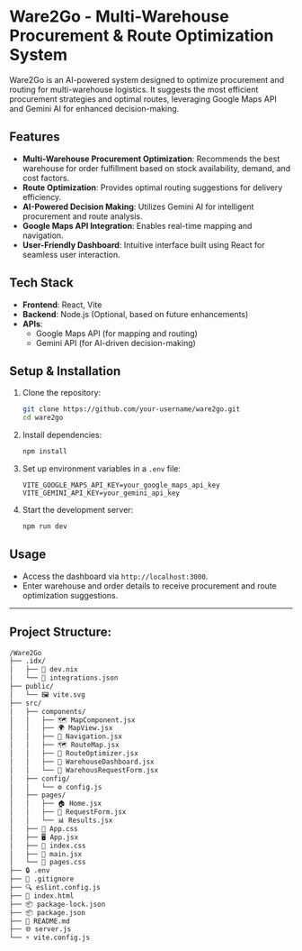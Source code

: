 # Ware2Go - Multi-Warehouse Procurement & Route Optimization System

Ware2Go is an AI-powered system designed to optimize procurement and routing for multi-warehouse logistics. It suggests the most efficient procurement strategies and optimal routes, leveraging Google Maps API and Gemini AI for enhanced decision-making.

## Features

- **Multi-Warehouse Procurement Optimization**: Recommends the best warehouse for order fulfillment based on stock availability, demand, and cost factors.
- **Route Optimization**: Provides optimal routing suggestions for delivery efficiency.
- **AI-Powered Decision Making**: Utilizes Gemini AI for intelligent procurement and route analysis.
- **Google Maps API Integration**: Enables real-time mapping and navigation.
- **User-Friendly Dashboard**: Intuitive interface built using React for seamless user interaction.

## Tech Stack

- **Frontend**: React, Vite
- **Backend**: Node.js (Optional, based on future enhancements)
- **APIs**:
  - Google Maps API (for mapping and routing)
  - Gemini API (for AI-driven decision-making)

## Setup & Installation

1. Clone the repository:
   ```bash
   git clone https://github.com/your-username/ware2go.git
   cd ware2go
   ```
2. Install dependencies:
   ```bash
   npm install
   ```
3. Set up environment variables in a `.env` file:
   ```env
   VITE_GOOGLE_MAPS_API_KEY=your_google_maps_api_key
   VITE_GEMINI_API_KEY=your_gemini_api_key
   ```
4. Start the development server:
   ```bash
   npm run dev
   ```

## Usage

- Access the dashboard via `http://localhost:3000`.
- Enter warehouse and order details to receive procurement and route optimization suggestions.
-----------------------------------------------------------------------------------------------
## Project Structure:
```bash
/Ware2Go
├── .idx/
│   ├── 📜 dev.nix
│   └── 📜 integrations.json
├── public/
│   └── 🖼️ vite.svg
├── src/
│   ├── components/
│   │   ├── 🗺️ MapComponent.jsx
│   │   ├── 🌍 MapView.jsx
│   │   ├── 🧭 Navigation.jsx
│   │   ├── 🗺️ RouteMap.jsx
│   │   ├── 🔄 RouteOptimizer.jsx
│   │   ├── 🏢 WarehouseDashboard.jsx
│   │   └── 📝 WarehousRequestForm.jsx
│   ├── config/
│   │   └── ⚙️ config.js
│   ├── pages/
│   │   ├── 🏠 Home.jsx
│   │   ├── 📝 RequestForm.jsx
│   │   └── 📊 Results.jsx
│   ├── 🎨 App.css
│   ├── 🖥️ App.jsx
│   ├── 🎨 index.css
│   ├── 🚀 main.jsx
│   └── 🎨 pages.css
├── 🔒 .env
├── 📜 .gitignore
├── 🔍 eslint.config.js
├── 📄 index.html
├── 📦 package-lock.json
├── 📦 package.json
├── 📖 README.md
├── 🌐 server.js
└── ⚡ vite.config.js
```
